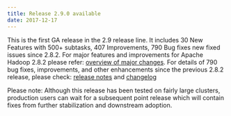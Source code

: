```yaml
---
title: Release 2.9.0 available
date: 2017-12-17
---
```

<!---
  Licensed under the Apache License, Version 2.0 (the "License");
  you may not use this file except in compliance with the License.
  You may obtain a copy of the License at

   http://www.apache.org/licenses/LICENSE-2.0

  Unless required by applicable law or agreed to in writing, software
  distributed under the License is distributed on an "AS IS" BASIS,
  WITHOUT WARRANTIES OR CONDITIONS OF ANY KIND, either express or implied.
  See the License for the specific language governing permissions and
  limitations under the License. See accompanying LICENSE file.
-->

This is the first GA release in the 2.9 release line. It includes 30 New
Features with 500+ subtasks, 407 Improvements, 790 Bug fixes new fixed
issues since 2.8.2. For major features and improvements for Apache
Hadoop 2.8.2 please refer: [overview of major
changes](http://hadoop.apache.org/docs/r2.9.0/index.html). For details
of 790 bug fixes, improvements, and other enhancements since the
previous 2.8.2 release, please check: [release
notes](http://hadoop.apache.org/docs/r2.9.0/hadoop-project-dist/hadoop-common/release/2.9.0/RELEASENOTES.2.9.0.html)
and
[changelog](http://hadoop.apache.org/docs/r2.9.0/hadoop-project-dist/hadoop-common/release/2.9.0/CHANGES.2.9.0.html)

Please note: Although this release has been tested on fairly large
clusters, production users can wait for a subsequent point release which
will contain fixes from further stabilization and downstream adoption.
